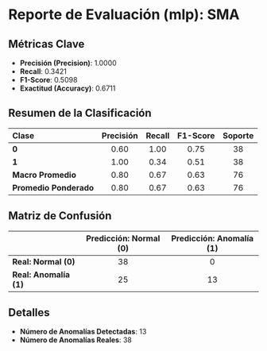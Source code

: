 # Reporte de Evaluación (mlp): SMA

## Métricas Clave
- **Precisión (Precision)**: 1.0000
- **Recall**: 0.3421
- **F1-Score**: 0.5098
- **Exactitud (Accuracy)**: 0.6711

## Resumen de la Clasificación
| Clase | Precisión | Recall | F1-Score | Soporte |
|:---|:---:|:---:|:---:|:---:|
| **0** | 0.60 | 1.00 | 0.75 | 38 |
| **1** | 1.00 | 0.34 | 0.51 | 38 |
| **Macro Promedio** | 0.80 | 0.67 | 0.63 | 76 |
| **Promedio Ponderado** | 0.80 | 0.67 | 0.63 | 76 |

## Matriz de Confusión
| | Predicción: Normal (0) | Predicción: Anomalía (1) |
|---|:---:|:---:|
| **Real: Normal (0)** | 38 | 0 |
| **Real: Anomalía (1)** | 25 | 13 |

## Detalles
- **Número de Anomalías Detectadas**: 13
- **Número de Anomalías Reales**: 38

